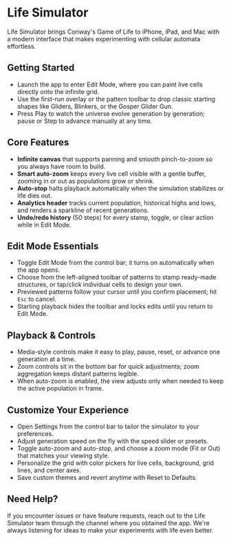 # Life Simulator

Life Simulator brings Conway's Game of Life to iPhone, iPad, and Mac with a modern interface that makes experimenting with cellular automata effortless.

## Getting Started
- Launch the app to enter Edit Mode, where you can paint live cells directly onto the infinite grid.
- Use the first-run overlay or the pattern toolbar to drop classic starting shapes like Gliders, Blinkers, or the Gosper Glider Gun.
- Press Play to watch the universe evolve generation by generation; pause or Step to advance manually at any time.

## Core Features
- **Infinite canvas** that supports panning and smooth pinch-to-zoom so you always have room to build.
- **Smart auto-zoom** keeps every live cell visible with a gentle buffer, zooming in or out as populations grow or shrink.
- **Auto-stop** halts playback automatically when the simulation stabilizes or life dies out.
- **Analytics header** tracks current population, historical highs and lows, and renders a sparkline of recent generations.
- **Undo/redo history** (50 steps) for every stamp, toggle, or clear action while in Edit Mode.

## Edit Mode Essentials
- Toggle Edit Mode from the control bar; it turns on automatically when the app opens.
- Choose from the left-aligned toolbar of patterns to stamp ready-made structures, or tap/click individual cells to design your own.
- Previewed patterns follow your cursor until you confirm placement; hit `Esc` to cancel.
- Starting playback hides the toolbar and locks edits until you return to Edit Mode.

## Playback & Controls
- Media-style controls make it easy to play, pause, reset, or advance one generation at a time.
- Zoom controls sit in the bottom bar for quick adjustments; zoom aggregation keeps distant patterns legible.
- When auto-zoom is enabled, the view adjusts only when needed to keep the active population in frame.

## Customize Your Experience
- Open Settings from the control bar to tailor the simulator to your preferences.
- Adjust generation speed on the fly with the speed slider or presets.
- Toggle auto-zoom and auto-stop, and choose a zoom mode (Fit or Out) that matches your viewing style.
- Personalize the grid with color pickers for live cells, background, grid lines, and center axes.
- Save custom themes and revert anytime with Reset to Defaults.

## Need Help?
If you encounter issues or have feature requests, reach out to the Life Simulator team through the channel where you obtained the app. We're always listening for ideas to make your experiments with life even better.
